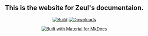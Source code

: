 <div align="center">
  
## This is the website for Zeul's documentaion.

</div>

<p align="center">
  <a href="https://github.com/zeulewan/zeuldocs/actions/workflows/ci.yml"><img
    src="https://github.com/zeulewan/zeuldocs/actions/workflows/ci.yml/badge.svg"
    alt="Build"
  /></a>
  <a href="https://github.com/zeulewan/zeuldocs/actions/workflows/pages/pages-build-deployment"><img
    src="https://github.com/zeulewan/zeuldocs/actions/workflows/pages/pages-build-deployment/badge.svg"
    alt="Downloads"
  /></a>
</p>

<div align="center">

[![Built with Material for MkDocs](https://img.shields.io/badge/Material_for_MkDocs-526CFE?style=for-the-badge&logo=MaterialForMkDocs&logoColor=white)](https://squidfunk.github.io/mkdocs-material/)

</div>
